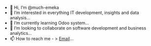 - 👋 Hi, I’m @much-emeka
- 👀 I’m interested in everything IT development, insights and data analysis...
- 🌱 I’m currently learning Odoo system...
- 💞️ I’m looking to collaborate on software development and business analytics...
- 📫 How to reach me - > [Email](chukwuemeka.igwe@muchconsulting.de)...

<!---
much-emeka/much-emeka is a ✨ special ✨ repository because its `README.md` (this file) appears on your GitHub profile.
You can click the Preview link to take a look at your changes.
--->
